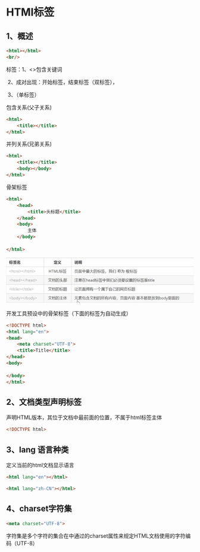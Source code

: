 # HTMl标签

## 1、概述

```html
<html></html>
<br/>
```

标签：1、<>包含关键词

​		  2、成对出现：开始标签，结束标签（双标签），<html>  </html>

​          3、（单标签）<br/>

包含关系(父子关系)

```html
<html>
    <title></title>
</html>
```

并列关系(兄弟关系)

```html
<html>
    <title></title>
    <body></body>
</html>
```

骨架标签

```html
<html>
    <head>
        <title>头标题</title>
    </head>
    <body>
        主体
    </body>
    
</html>
```

![骨架标签](../img/骨架标签.jpg)

开发工具预设中的骨架标签（下面的标签为自动生成）

```html
<!DOCTYPE html>
<html lang="en">
<head>
    <meta charset="UTF-8">
    <title>Title</title>
</head>
<body>

</body>
</html>
```



## 2、文档类型声明标签

声明HTML版本，其位于文档中最前面的位置，不属于html标签主体

```html
<!DOCTYPE html>
```

## 3、lang 语言种类

定义当前的html文档显示语言

```html
<html lang="en"></html> 
```

```html
<html lang="zh-CN"></html>
```

## 4、charset字符集

```html
<meta charset="UTF-8">
```

字符集是多个字符的集合在<head>中通过<meta>的charset属性来规定HTML文档使用的字符编码（UTF-8）
